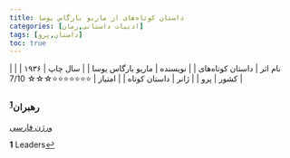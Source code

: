 ```yaml
---
title: داستان کوتاه‌‌های از ماریو بارگاس یوسا
categories: [ادبیات داستانی,رمان]
tags: [داستان,پرو]
toc: true
---
```


| نام اثر | داستان کوتاه‌های |
| نویسنده | ماریو بارگاس یوسا |
| سال چاپ | ۱۹۳۶  |
| کشور | پرو  |
| ژانر | داستان کوتاه  |
| امتیاز | ⭐⭐⭐⭐⭐⭐⭐☆☆☆ 7/10  |


### رهبران<sup id="a1">[1](#f1)</sup>

[ورژن فارسی](https://delights-of-vanity.github.io/posts/Angela-Carter-The-Kiss/)


<b id="f1">1</b> <span class="footnote">Leaders</span>[↩](#a1)